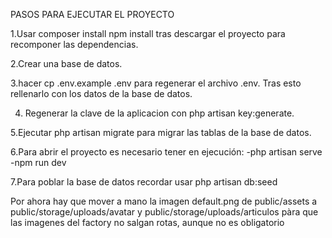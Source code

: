 PASOS PARA EJECUTAR EL PROYECTO

1.Usar composer install npm install tras descargar el proyecto para recomponer las dependencias.

2.Crear una base de datos.

3.hacer cp .env.example .env para regenerar el archivo .env. Tras esto rellenarlo con los datos de la base de datos.

4. Regenerar la clave de la aplicacion con php artisan key:generate.

5.Ejecutar php artisan migrate para migrar las tablas de la base de datos.

6.Para abrir el proyecto es necesario tener en ejecución:
    -php artisan serve 
    -npm run dev
 
7.Para poblar la base de datos recordar usar php artisan db:seed

Por ahora hay que mover a mano la imagen default.png de public/assets a public/storage/uploads/avatar y public/storage/uploads/articulos pàra que las imagenes del factory no salgan rotas, aunque no es obligatorio

